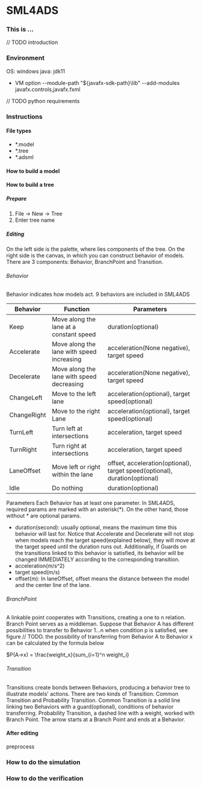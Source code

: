 # SML4ADS
### This is ...
// TODO introduction

### Environment
OS: windows
java: jdk11
- VM option
  --module-path "${javafx-sdk-path}\lib" --add-modules javafx.controls,javafx.fxml

// TODO python requirements

### Instructions
#### File types
- *.model
- *.tree
- *.adsml

#### How to build a model

#### How to build a tree
##### Prepare
1. File -> New -> Tree
2. Enter tree name
##### Editing
On the left side is the palette, where lies components of the tree.
On the right side is the canvas, in which you can construct behavior of models.
There are 3 components: Behavior, BranchPoint and Transition.
###### Behavior
Behavior indicates how models act. 9 behaviors are included in SML4ADS

|Behavior|Function|Parameters|
|--|--|--|
|Keep|Move along the lane at a constant speed|duration(optional)|
|Accelerate|Move along the lane with speed increasing|acceleration(None negative), target speed|
|Decelerate|Move along the lane with speed decreasing|acceleration(None negative), target speed|
|ChangeLeft|Move to the left lane|acceleration(optional), target speed(optional)|
|ChangeRight|Move to the right Lane|acceleration(optional), target speed(optional)|
|TurnLeft|Turn left at intersections|acceleration, target speed|
|TurnRight|Turn right at intersections|acceleration, target speed|
|LaneOffset|Move left or right within the lane|offset, acceleration(optional), target speed(optional), duration(optional)|
|Idle|Do nothing|duration(optional)|

Parameters
Each Behavior has at least one parameter. 
In SML4ADS, required params are marked with an asterisk(*).
On the other hand, those without * are optional params.
- duration(second): usually optional, means the maximum time this behavior will last for.
Notice that Accelerate and Decelerate will not stop when models reach the target speed(explained below),
they will move at the target speed until the duration runs out.
Additionally, if Guards on the transitions linked to this behavior is satisfied, 
its behavior will be changed IMMEDIATELY according to the corresponding transition.
- acceleration(m/s^2)
- target speed(m/s)
- offset(m): In laneOffset, offset means the distance between the model and the center line of the lane.

###### BranchPoint
A linkable point cooperates with Transitions, creating a one to n relation.
Branch Point serves as a middleman.
Suppose that Behavior A has different possibilities to transfer to Behavior 1...n when condition p is satisfied, see figure // TODO.
the possibility of transferring from Behavior A to Behavior x can be calculated by the formula below

$P(A->x) = \frac{weight_x}{sum_{i=1}^n weight_i}

###### Transition
Transitions create bonds between Behaviors, producing a behavior tree to illustrate models' actions.
There are two kinds of Transition: Common Transition and Probability Transition.
Common Transition is a solid line linking two Behaviors with a guard(optional), conditions of behavior transferring.
Probability Transition, a dashed line with a weight, worked with Branch Point.
The arrow starts at a Branch Point and ends at a Behavior. 



#### After editing
preprocess


### How to do the simulation


### How to do the verification

